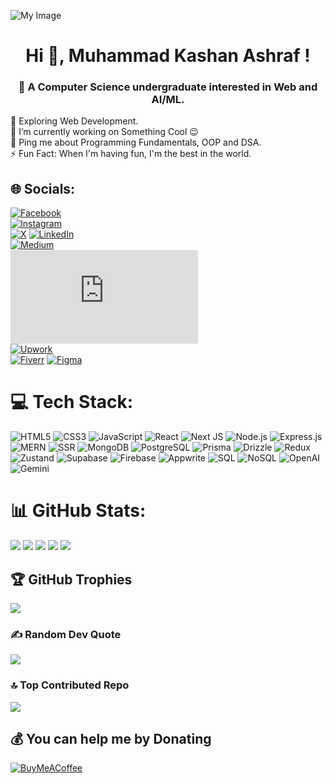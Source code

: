 ![My Image](https://media.giphy.com/media/SWoSkN6DxTszqIKEqv/giphy.gif)

<h1 align="center">Hi 👋, Muhammad Kashan Ashraf !</h1>
<h3 align="center">💫 A Computer Science undergraduate interested in Web and AI/ML.</h3>


🔭 Exploring Web Development.<br>🌱 I’m currently working on Something Cool 😉<br>💬 Ping me about Programming Fundamentals, OOP and DSA.<br>⚡ Fun Fact: When I'm having fun, I'm the best in the world.

## 🌐 Socials:
[![Facebook](https://img.shields.io/badge/Facebook-%231877F2.svg?logo=Facebook&logoColor=white)](https://www.facebook.com/itzKashan2912)  
[![Instagram](https://img.shields.io/badge/Instagram-%23E4405F.svg?logo=Instagram&logoColor=white)](https://www.instagram.com/itzka_shan)  
[![X](https://i.pinimg.com/736x/69/a6/2a/69a62a5edc08d755dd8a4ef017e14c63.jpg)](https://x.com/itzKashan2912) 
[![LinkedIn](https://img.shields.io/badge/LinkedIn-%230077B5.svg?logo=linkedin&logoColor=white)](https://www.linkedin.com/in/muhammad-kashan-ashraf/)  
[![Medium](https://img.shields.io/badge/Medium-12100E?logo=medium&logoColor=white)](https://itzkashan.medium.com/)  
[![Dribbble](https://www.freepik.com/premium-vector/free-vector-dribbble-icon-logo-logotype_51110906.htm)](https://dribbble.com/Kashan2912)  
[![Upwork](https://cdn.worldvectorlogo.com/logos/upwork.svg)](https://www.upwork.com/freelancers/~01ec288c31651818ea?viewMode=1)  
[![Fiverr](https://e7.pngegg.com/pngimages/876/337/png-clipart-fiverr-freelancer-logo-business-online-marketplace-fiverr-text-service-thumbnail.png)](https://www.fiverr.com/handydesignz) 
[![Figma](https://static.vecteezy.com/system/resources/previews/065/386/871/non_2x/figma-logo-icon-figma-app-editable-transparent-background-premium-social-media-design-for-digital-download-free-png.png)](https://www.figma.com/@itzkashan) 

# 💻 Tech Stack:
![HTML5](https://img.shields.io/badge/html5-%23E34F26.svg?style=for-the-badge&logo=html5&logoColor=white)
![CSS3](https://img.shields.io/badge/css3-%231572B6.svg?style=for-the-badge&logo=css3&logoColor=white)
![JavaScript](https://img.shields.io/badge/javascript-%23F7DF1E.svg?style=for-the-badge&logo=javascript&logoColor=black)
![React](https://img.shields.io/badge/react-%2320232a.svg?style=for-the-badge&logo=react&logoColor=%2361DAFB)
![Next JS](https://img.shields.io/badge/Next-black?style=for-the-badge&logo=next.js&logoColor=white)
![Node.js](https://img.shields.io/badge/node.js-6DA55F?style=for-the-badge&logo=node.js&logoColor=white)
![Express.js](https://img.shields.io/badge/express.js-%23404d59.svg?style=for-the-badge&logo=express&logoColor=%2361DAFB)
![MERN](https://img.shields.io/badge/MERN-%2320232a.svg?style=for-the-badge&logo=react&logoColor=%2361DAFB)
![SSR](https://img.shields.io/badge/SSR-%23000000.svg?style=for-the-badge&logo=next.js&logoColor=white)
![MongoDB](https://img.shields.io/badge/MongoDB-%2347A248.svg?style=for-the-badge&logo=mongodb&logoColor=white)
![PostgreSQL](https://img.shields.io/badge/postgresql-%23316192.svg?style=for-the-badge&logo=postgresql&logoColor=white)
![Prisma](https://img.shields.io/badge/prisma-2D3748?style=for-the-badge&logo=prisma&logoColor=white)
![Drizzle](https://img.shields.io/badge/drizzle-000000?style=for-the-badge&logo=data:image/svg+xml;base64,PHN2ZyBmaWxsPSIjZmZmIiB3aWR0aD0iMzIiIGhlaWdodD0iMzIiIHZpZXdCb3g9IjAgMCAzMiAzMiI+PHJlY3Qgd2lkdGg9IjMyIiBoZWlnaHQ9IjMyIiByeD0iNiIgZmlsbD0iIzAwMCIvPjwvc3ZnPg==)
![Redux](https://img.shields.io/badge/redux-%23593d88.svg?style=for-the-badge&logo=redux&logoColor=white)
![Zustand](https://img.shields.io/badge/Zustand-%23000000.svg?style=for-the-badge&logo=z&logoColor=white)
![Supabase](https://img.shields.io/badge/supabase-3ECF8E?style=for-the-badge&logo=supabase&logoColor=white)
![Firebase](https://img.shields.io/badge/firebase-%23039BE5.svg?style=for-the-badge&logo=firebase)
![Appwrite](https://img.shields.io/badge/appwrite-F02E65?style=for-the-badge&logo=appwrite&logoColor=white)
![SQL](https://img.shields.io/badge/SQL-4479A1?style=for-the-badge&logo=sqlite&logoColor=white)
![NoSQL](https://img.shields.io/badge/NoSQL-%23000000.svg?style=for-the-badge&logo=mongodb&logoColor=white)
![OpenAI](https://img.shields.io/badge/OpenAI-412991?style=for-the-badge&logo=openai&logoColor=white)
![Gemini](https://img.shields.io/badge/Gemini-4285F4?style=for-the-badge&logo=google&logoColor=white)


# 📊 GitHub Stats:
![](https://github-profile-summary-cards.vercel.app/api/cards/profile-details?username=Kashan-2912&theme=codeSTACKr)
![](https://github-profile-summary-cards.vercel.app/api/cards/repos-per-language?username=Kashan-2912&theme=codeSTACKr)
![](https://github-profile-summary-cards.vercel.app/api/cards/most-commit-language?username=Kashan-2912&theme=codeSTACKr)
![](https://github-profile-summary-cards.vercel.app/api/cards/stats?username=Kashan-2912&theme=codeSTACKr)
![](https://github-profile-summary-cards.vercel.app/api/cards/productive-time?username=Kashan-2912&theme=codeSTACKr&utcOffset=5)

## 🏆 GitHub Trophies
![](https://github-profile-trophy.vercel.app/?username=Kashan-2912&theme=matrix&no-frame=false&no-bg=false&margin-w=4)

### ✍️ Random Dev Quote
![](https://quotes-github-readme.vercel.app/api?type=horizontal&theme=merko)

### 🔝 Top Contributed Repo
![](https://github-contributor-stats.vercel.app/api?username=Kashan-2912&limit=5&theme=dark&combine_all_yearly_contributions=true)

  ## 💰 You can help me by Donating
  [![BuyMeACoffee](https://img.shields.io/badge/Buy%20Me%20a%20Coffee-ffdd00?style=for-the-badge&logo=buy-me-a-coffee&logoColor=black)](coff.ee/mkashan291h) 
